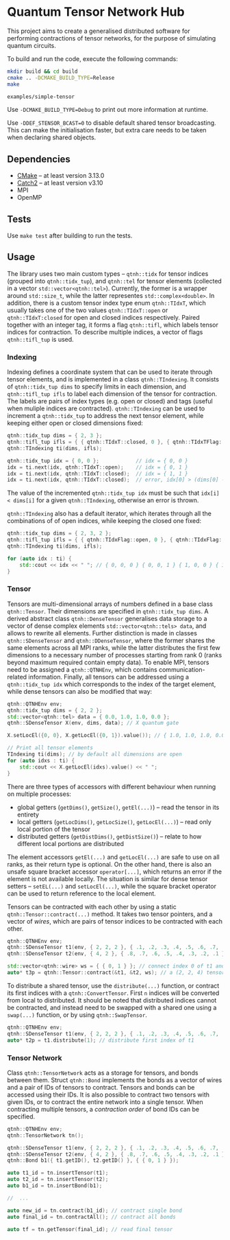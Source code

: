 # Quantum Tensor Network Hub

This project aims to create a generalised distributed software for performing contractions of tensor networks, for the purpose of simulating quantum circuits. 

To build and run the code, execute the following commands: 

```bash
mkdir build && cd build
cmake .. -DCMAKE_BUILD_TYPE=Release
make

examples/simple-tensor
```

Use `-DCMAKE_BUILD_TYPE=Debug` to print out more information at runtime. 

Use `-DDEF_STENSOR_BCAST=0` to disable default shared tensor broadcasting. This can make the initialisation faster, but extra care needs to be taken when declaring shared objects. 


## Dependencies

 * [CMake](https://cmake.org/) – at least version 3.13.0
 * [Catch2](https://github.com/catchorg/Catch2) – at least version v3.10
 * MPI
 * OpenMP


## Tests

Use `make test` after building to run the tests. 


## Usage

The library uses two main custom types – `qtnh::tidx` for tensor indices (grouped into `qtnh::tidx_tup`), and `qtnh::tel` for tensor elements (collected in a vector `std::vector<qtnh::tel>`). Currently, the former is a wrapper around `std::size_t`, while the latter representes `std::complex<double>`. In addition, there is a custom tensor index type enum `qtnh::TIdxT`, which usually takes one of the two values `qtnh::TIdxT::open` or `qtnh::TIdxT:closed` for open and closed indices respectively. Paired together with an integer tag, it forms a flag `qtnh::tifl`, which labels tensor indices for contraction. To describe multiple indices, a vector of flags `qtnh::tifl_tup` is used. 

### Indexing

Indexing defines a coordinate system that can be used to iterate through tensor elements, and is implemented in a class `qtnh::TIndexing`. It consists of `qtnh::tidx_tup dims` to specify limits in each dimension, and `qtnh::tifl_tup ifls` to label each dimension of the tensor for contraction. The labels are pairs of index types (e.g. open or closed) and tags (useful when muliple indices are contracted). `qtnh::TIndexing` can be used to increment a `qtnh::tidx_tup` to address the next tensor element, while keeping either open or closed dimensions fixed: 

```c++
qtnh::tidx_tup dims = { 2, 3 };
qtnh::tifl_tup ifls = { { qtnh::TIdxT::closed, 0 }, { qtnh::TIdxTFlag::open, 0 } };
qtnh::TIndexing ti(dims, ifls);

qtnh::tidx_tup idx = { 0, 0 };            // idx = { 0, 0 }
idx = ti.next(idx, qtnh::TIdxT::open);    // idx = { 0, 1 }
idx = ti.next(idx, qtnh::TIdxT::closed);  // idx = { 1, 1 }
idx = ti.next(idx, qtnh::TIdxT::closed);  // error, idx[0] > (dims[0] - 1)
```

The value of the incremented `qtnh::tidx_tup idx` must be such that `idx[i] < dims[i]` for a given `qtnh::TIndexing`, otherwise an error is thrown. 

`qtnh::TIndexing` also has a default iterator, which iterates through all the combinations of of open indices, while keeping the closed one fixed: 

```c++
qtnh::tidx_tup dims = { 2, 3, 2 };
qtnh::tifl_tup ifls = { { qtnh::TIdxFlag::open, 0 }, { qtnh::TIdxFlag::closed, 0 }, { qtnh::TIdxFlag::open, 0 } };
qtnh::TIndexing ti(dims, ifls);

for (auto idx : ti) {
    std::cout << idx << " "; // { 0, 0, 0 } { 0, 0, 1 } { 1, 0, 0 } { 1, 0, 1 },
}
```

### Tensor

Tensors are multi-dimensional arrays of numbers defined in a base class `qtnh::Tensor`. Their dimensions are specified in `qtnh::tidx_tup dims`. A derived abstract class `qtnh::DenseTensor` generalises data storage to a vector of dense complex elements `std::vector<qtnh::tels> data`, and allows to rewrite all elements. Further distinction is made in classes `qtnh::SDenseTensor` and `qtnh::DDenseTensor`, where the former shares the same elements across all MPI ranks, while the latter distributes the first few dimensions to a necessary number of processes starting from rank 0 (ranks beyond maximum required contain empty data). To enable MPI, tensors need to be assigned a `qtnh::QTNHEnv`, which contains communication-related information. Finally, all tensors can be addressed using a `qtnh::tidx_tup idx` which corresponds to the index of the target element, while dense tensors can also be modified that way: 

```c++
qtnh::QTNHEnv env;
qtnh::tidx_tup dims = { 2, 2 };
std::vector<qtnh::tel> data = { 0.0, 1.0, 1.0, 0.0 };
qtnh::SDenseTensor X(env, dims, data); // X quantum gate

X.setLocEl({0, 0}, X.getLocEl({0, 1}).value()); // { 1.0, 1.0, 1.0, 0.0 };

// Print all tensor elements
TIndexing ti(dims); // by default all dimensions are open
for (auto idxs : ti) {
    std::cout << X.getLocEl(idxs).value() << " ";
}
```

There are three types of accessors with different behaviour when running on multiple processes: 
- global getters (`getDims()`, `getSize()`, `getEl(...)`) – read the tensor in its entirety
- local getters (`getLocDims()`, `getLocSize()`, `getLocEl(...)`) – read only local portion of the tensor
- distributed getters (`getDistDims()`, `getDistSize()`) – relate to how different local portions are distributed

The element accessors `getEl(...)` and `getLocEl(...)` are safe to use on all ranks, as their return type is optional. On the other hand, there is also an unsafe square bracket accessor `operator[...]`, which returns an error if the element is not available locally. The situation is similar for dense tensor setters – `setEL(...)` and `setLocEl(...)`, while the square bracket operator can be used to return reference to the local element.  

Tensors can be contracted with each other by using a static `qtnh::Tensor::contract(...)` method. It takes two tensor pointers, and a vector of *wires*, which are pairs of tensor indices to be contracted with each other. 

```c++
qtnh::QTNHEnv env;
qtnh::SDenseTensor t1(env, { 2, 2, 2 }, { .1, .2, .3, .4, .5, .6, .7, .8 });
qtnh::SDenseTensor t2(env, { 4, 2 }, { .8, .7, .6, .5, .4, .3, .2, .1 });

std::vector<qtnh::wire> ws = { { 0, 1 } }; // connect index 0 of t1 and 1 of t2
auto* t3p = qtnh::Tensor::contract(&t1, &t2, ws); // a (2, 2, 4) tensor
```

To distribute a shared tensor, use the `distribute(...)` function, or contract its first indices with a `qtnh::ConvertTensor`. First `n` indices will be converted from local to distributed. It should be noted that distributed indices cannot be contracted, and instead need to be swapped with a shared one using a `swap(...)` function, or by using `qtnh::SwapTensor`. 

```c++
qtnh::QTNHEnv env;
qtnh::SDenseTensor t1(env, { 2, 2, 2 }, { .1, .2, .3, .4, .5, .6, .7, .8 });
auto* t2p = t1.distribute(1); // distribute first index of t1
```

### Tensor Network

Class `qtnh::TensorNetwork` acts as a storage for tensors, and bonds between them. Struct `qtnh::Bond` implements the bonds as a vector of wires and a pair of IDs of tensors to contract. Tensors and bonds can be accessed using their IDs. It is also possible to contract two tensors with given IDs, or to contract the entire network into a single tensor. When contracting multiple tensors, a *contraction order* of bond IDs can be specified. 

```c++
qtnh::QTNHEnv env;
qtnh::TensorNetwork tn();

qtnh::SDenseTensor t1(env, { 2, 2, 2 }, { .1, .2, .3, .4, .5, .6, .7, .8 });
qtnh::SDenseTensor t2(env, { 4, 2 }, { .8, .7, .6, .5, .4, .3, .2, .1 });
qtnh::Bond b1({ t1.getID(), t2.getID() }, { { 0, 1 } });

auto t1_id = tn.insertTensor(t1);
auto t2_id = tn.insertTensor(t2);
auto b1_id = tn.insertBond(b1);

//  ...

auto new_id = tn.contract(b1_id); // contract single bond
auto final_id = tn.contractAll(); // contract all bonds

auto tf = tn.getTensor(final_id); // read final tensor
```

